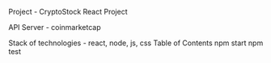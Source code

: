 Project - CryptoStock React Project

API Server - coinmarketcap

Stack of technologies - react, node, js, css
Table of Contents
npm start
npm test
